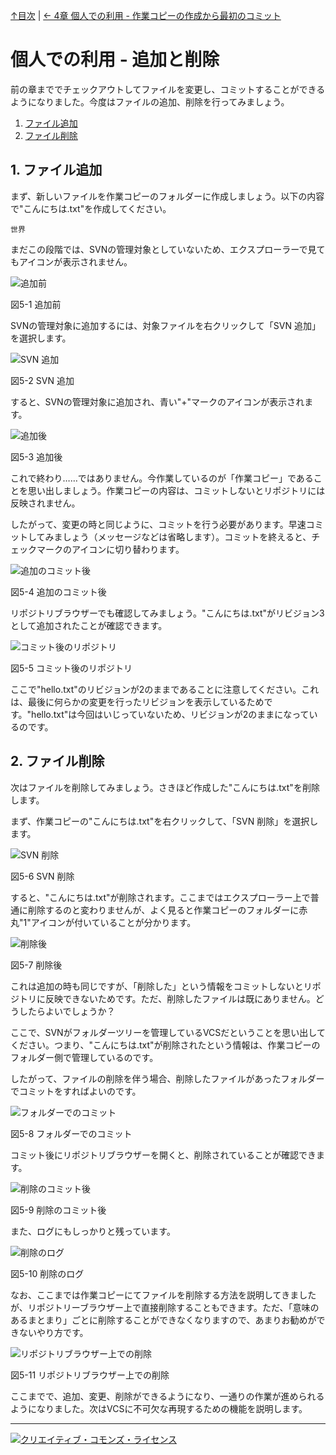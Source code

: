[↑目次](README.md "目次") | [← 4章 個人での利用 - 作業コピーの作成から最初のコミット](4.personal-use-2.md "個人での利用 - 作業コピーの作成から最初のコミット")

# 個人での利用 - 追加と削除

前の章まででチェックアウトしてファイルを変更し、コミットすることができるようになりました。今度はファイルの追加、削除を行ってみましょう。

1. [ファイル追加](#add)
1. [ファイル削除](#remove)

## <a name="add"></a>1. ファイル追加

まず、新しいファイルを作業コピーのフォルダーに作成しましょう。以下の内容で"こんにちは.txt"を作成してください。

    世界

まだこの段階では、SVNの管理対象としていないため、エクスプローラーで見てもアイコンが表示されません。

![追加前](images/chapter-5-1.jpg)

図5-1 追加前

SVNの管理対象に追加するには、対象ファイルを右クリックして「SVN 追加」を選択します。

![SVN 追加](images/chapter-5-2.jpg)

図5-2 SVN 追加

すると、SVNの管理対象に追加され、青い"+"マークのアイコンが表示されます。

![追加後](images/chapter-5-3.jpg)

図5-3 追加後

これで終わり……ではありません。今作業しているのが「作業コピー」であることを思い出しましょう。作業コピーの内容は、コミットしないとリポジトリには反映されません。

したがって、変更の時と同じように、コミットを行う必要があります。早速コミットしてみましょう（メッセージなどは省略します）。コミットを終えると、チェックマークのアイコンに切り替わります。

![追加のコミット後](images/chapter-5-4.jpg)

図5-4 追加のコミット後

リポジトリブラウザーでも確認してみましょう。"こんにちは.txt"がリビジョン3として追加されたことが確認できます。

![コミット後のリポジトリ](images/chapter-5-5.jpg)

図5-5 コミット後のリポジトリ

ここで"hello.txt"のリビジョンが2のままであることに注意してください。これは、最後に何らかの変更を行ったリビジョンを表示しているためです。"hello.txt"は今回はいじっていないため、リビジョンが2のままになっているのです。

## <a name="remove"></a>2. ファイル削除

次はファイルを削除してみましょう。さきほど作成した"こんにちは.txt"を削除します。

まず、作業コピーの"こんにちは.txt"を右クリックして、「SVN 削除」を選択します。

![SVN 削除](images/chapter-5-6.jpg)

図5-6 SVN 削除

すると、"こんにちは.txt"が削除されます。ここまではエクスプローラー上で普通に削除するのと変わりませんが、よく見ると作業コピーのフォルダーに赤丸"1"アイコンが付いていることが分かります。

![削除後](images/chapter-5-7.jpg)

図5-7 削除後

これは追加の時も同じですが、「削除した」という情報をコミットしないとリポジトリに反映できないためです。ただ、削除したファイルは既にありません。どうしたらよいでしょうか？

ここで、SVNがフォルダーツリーを管理しているVCSだということを思い出してください。つまり、"こんにちは.txt"が削除されたという情報は、作業コピーのフォルダー側で管理しているのです。

したがって、ファイルの削除を伴う場合、削除したファイルがあったフォルダーでコミットをすればよいのです。

![フォルダーでのコミット](images/chapter-5-8.jpg)

図5-8 フォルダーでのコミット

コミット後にリポジトリブラウザーを開くと、削除されていることが確認できます。

![削除のコミット後](images/chapter-5-9.jpg)

図5-9 削除のコミット後

また、ログにもしっかりと残っています。

![削除のログ](images/chapter-5-10.jpg)

図5-10 削除のログ

なお、ここまでは作業コピーにてファイルを削除する方法を説明してきましたが、リポジトリーブラウザー上で直接削除することもできます。ただ、「意味のあるまとまり」ごとに削除することができなくなりますので、あまりお勧めができないやり方です。

![リポジトリブラウザー上での削除](images/chapter-5-11.jpg)

図5-11 リポジトリブラウザー上での削除


ここまでで、追加、変更、削除ができるようになり、一通りの作業が進められるようになりました。次はVCSに不可欠な再現するための機能を説明します。

----------

<a rel="license" href="http://creativecommons.org/licenses/by-sa/3.0/deed.ja"><img alt="クリエイティブ・コモンズ・ライセンス" style="border-width:0" src="http://i.creativecommons.org/l/by-sa/3.0/88x31.png" /></a>
